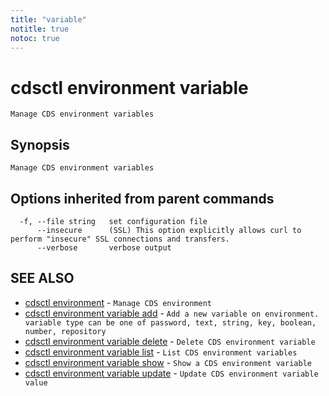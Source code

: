 ```yaml
---
title: "variable"
notitle: true
notoc: true
---
```

# cdsctl environment variable

`Manage CDS environment variables`

## Synopsis

`Manage CDS environment variables`

## Options inherited from parent commands

```
  -f, --file string   set configuration file
      --insecure      (SSL) This option explicitly allows curl to perform "insecure" SSL connections and transfers.
      --verbose       verbose output
```

## SEE ALSO

* [cdsctl environment](/docs/components/cdsctl/environment/)	 - `Manage CDS environment`
* [cdsctl environment variable add](/docs/components/cdsctl/environment/variable/add/)	 - `Add a new variable on environment. variable type can be one of password, text, string, key, boolean, number, repository`
* [cdsctl environment variable delete](/docs/components/cdsctl/environment/variable/delete/)	 - `Delete CDS environment variable`
* [cdsctl environment variable list](/docs/components/cdsctl/environment/variable/list/)	 - `List CDS environment variables`
* [cdsctl environment variable show](/docs/components/cdsctl/environment/variable/show/)	 - `Show a CDS environment variable`
* [cdsctl environment variable update](/docs/components/cdsctl/environment/variable/update/)	 - `Update CDS environment variable value`

